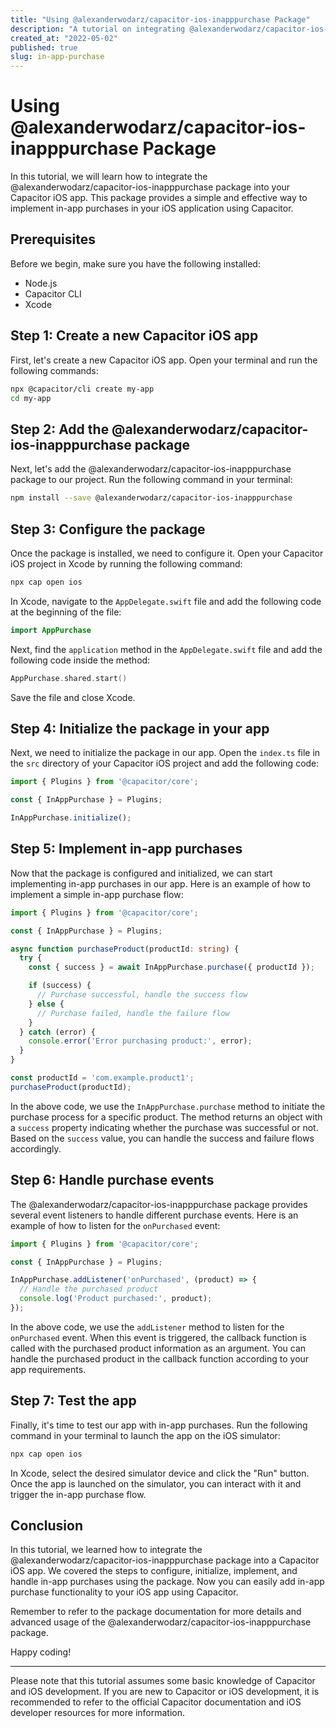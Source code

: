 ```yaml
---
title: "Using @alexanderwodarz/capacitor-ios-inapppurchase Package"
description: "A tutorial on integrating @alexanderwodarz/capacitor-ios-inapppurchase package in your Capacitor iOS app."
created_at: "2022-05-02"
published: true
slug: in-app-purchase
---
```


# Using @alexanderwodarz/capacitor-ios-inapppurchase Package

In this tutorial, we will learn how to integrate the @alexanderwodarz/capacitor-ios-inapppurchase package into your Capacitor iOS app. This package provides a simple and effective way to implement in-app purchases in your iOS application using Capacitor.

## Prerequisites

Before we begin, make sure you have the following installed:

- Node.js
- Capacitor CLI
- Xcode

## Step 1: Create a new Capacitor iOS app

First, let's create a new Capacitor iOS app. Open your terminal and run the following commands:

```bash
npx @capacitor/cli create my-app
cd my-app
```

## Step 2: Add the @alexanderwodarz/capacitor-ios-inapppurchase package

Next, let's add the @alexanderwodarz/capacitor-ios-inapppurchase package to our project. Run the following command in your terminal:

```bash
npm install --save @alexanderwodarz/capacitor-ios-inapppurchase
```

## Step 3: Configure the package

Once the package is installed, we need to configure it. Open your Capacitor iOS project in Xcode by running the following command:

```bash
npx cap open ios
```

In Xcode, navigate to the `AppDelegate.swift` file and add the following code at the beginning of the file:

```swift
import AppPurchase
```

Next, find the `application` method in the `AppDelegate.swift` file and add the following code inside the method:

```swift
AppPurchase.shared.start()
```

Save the file and close Xcode.

## Step 4: Initialize the package in your app

Next, we need to initialize the package in our app. Open the `index.ts` file in the `src` directory of your Capacitor iOS project and add the following code:

```typescript
import { Plugins } from '@capacitor/core';

const { InAppPurchase } = Plugins;

InAppPurchase.initialize();
```

## Step 5: Implement in-app purchases

Now that the package is configured and initialized, we can start implementing in-app purchases in our app. Here is an example of how to implement a simple in-app purchase flow:

```typescript
import { Plugins } from '@capacitor/core';

const { InAppPurchase } = Plugins;

async function purchaseProduct(productId: string) {
  try {
    const { success } = await InAppPurchase.purchase({ productId });

    if (success) {
      // Purchase successful, handle the success flow
    } else {
      // Purchase failed, handle the failure flow
    }
  } catch (error) {
    console.error('Error purchasing product:', error);
  }
}

const productId = 'com.example.product1';
purchaseProduct(productId);
```

In the above code, we use the `InAppPurchase.purchase` method to initiate the purchase process for a specific product. The method returns an object with a `success` property indicating whether the purchase was successful or not. Based on the `success` value, you can handle the success and failure flows accordingly.

## Step 6: Handle purchase events

The @alexanderwodarz/capacitor-ios-inapppurchase package provides several event listeners to handle different purchase events. Here is an example of how to listen for the `onPurchased` event:

```typescript
import { Plugins } from '@capacitor/core';

const { InAppPurchase } = Plugins;

InAppPurchase.addListener('onPurchased', (product) => {
  // Handle the purchased product
  console.log('Product purchased:', product);
});
```

In the above code, we use the `addListener` method to listen for the `onPurchased` event. When this event is triggered, the callback function is called with the purchased product information as an argument. You can handle the purchased product in the callback function according to your app requirements.

## Step 7: Test the app

Finally, it's time to test our app with in-app purchases. Run the following command in your terminal to launch the app on the iOS simulator:

```bash
npx cap open ios
```

In Xcode, select the desired simulator device and click the "Run" button. Once the app is launched on the simulator, you can interact with it and trigger the in-app purchase flow.

## Conclusion

In this tutorial, we learned how to integrate the @alexanderwodarz/capacitor-ios-inapppurchase package into a Capacitor iOS app. We covered the steps to configure, initialize, implement, and handle in-app purchases using the package. Now you can easily add in-app purchase functionality to your iOS app using Capacitor.

Remember to refer to the package documentation for more details and advanced usage of the @alexanderwodarz/capacitor-ios-inapppurchase package.

Happy coding!

---

Please note that this tutorial assumes some basic knowledge of Capacitor and iOS development. If you are new to Capacitor or iOS development, it is recommended to refer to the official Capacitor documentation and iOS developer resources for more information.

